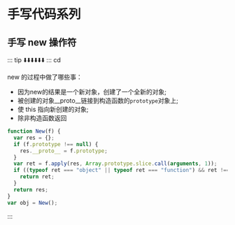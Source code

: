 # 手写代码系列

## 手写 new 操作符

::: tip ⬇️⬇️⬇️⬇️⬇️⬇️
::: cd

new 的过程中做了哪些事：

- 因为new的结果是一个新对象，创建了一个全新的对象;
- 被创建的对象\_\_proto\_\_链接到构造函数的`prototype`对象上;
- 使 this 指向新创建的对象;
- 除非构造函数返回

```js
function New(f) {
  var res = {};
  if (f.prototype !== null) {
    res.__proto__ = f.prototype;
  }
  var ret = f.apply(res, Array.prototype.slice.call(arguments, 1));
  if ((typeof ret === "object" || typeof ret === "function") && ret !== null) {
    return ret;
  }
  return res;
}
var obj = New();
```

:::
